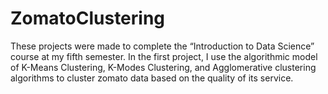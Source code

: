 # ZomatoClustering
These projects were made to complete the “Introduction to Data Science” course at my  fifth semester. In the first project, I use the algorithmic model of K-Means Clustering, K-Modes Clustering, and Agglomerative clustering algorithms to cluster zomato data based on the quality of its service.
